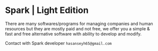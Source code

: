 

Spark | Light Edition
============

There are many softwares/programs for managing companies and human resources
but they are mostly paid and not free, we offer you a simple & fast and free
alternative software with ability to develop and modify.

Contact with Spark developer ``hasanseyh65@gmail.com``
